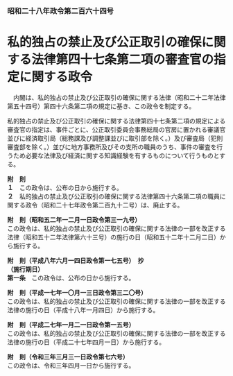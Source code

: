 ### 昭和二十八年政令第二百六十四号  
# 私的独占の禁止及び公正取引の確保に関する法律第四十七条第二項の審査官の指定に関する政令  
　内閣は、私的独占の禁止及び公正取引の確保に関する法律（昭和二十二年法律第五十四号）第四十六条第二項の規定に基き、この政令を制定する。  
  
私的独占の禁止及び公正取引の確保に関する法律第四十七条第二項の規定による審査官の指定は、事件ごとに、公正取引委員会事務総局の官房に置かれる審議官並びに経済取引局（総務課及び調整課並びに取引部を除く。）及び審査局（犯則審査部を除く。）並びに地方事務所及びその支所の職員のうち、事件の審査を行うため必要な法律及び経済に関する知識経験を有するものについて行うものとする。  
  
**附　則**  
**１**　この政令は、公布の日から施行する。  
**２**　私的独占の禁止及び公正取引の確保に関する法律第四十六条第二項の職員に関する政令（昭和二十七年政令第二百九十二号）は、廃止する。  
  
**附　則（昭和五二年一二月一日政令第三一九号）**  
この政令は、私的独占の禁止及び公正取引の確保に関する法律の一部を改正する法律（昭和五十二年法律第六十三号）の施行の日（昭和五十二年十二月二日）から施行する。  
  
**附　則（平成八年六月一四日政令第一七五号）　抄**  
**（施行期日）**  
**第一条**　この政令は、公布の日から施行する。  
  
**附　則（平成一七年一〇月一三日政令第三二〇号）**  
この政令は、私的独占の禁止及び公正取引の確保に関する法律の一部を改正する法律の施行の日（平成十八年一月四日）から施行する。  
  
**附　則（平成二七年一月二一日政令第一五号）**  
この政令は、私的独占の禁止及び公正取引の確保に関する法律の一部を改正する法律の施行の日（平成二十七年四月一日）から施行する。  
  
**附　則（令和三年三月三一日政令第七六号）**  
この政令は、令和三年四月一日から施行する。  
  
